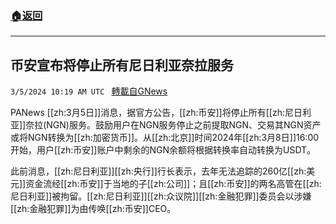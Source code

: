 ###  [:house:返回](README.md)
---


## 币安宣布将停止所有尼日利亚奈拉服务
`3/5/2024 10:19 AM UTC ` [轉載自GNews](https://gnews.org/articles/2366699)

PANews [[zh:3月5日]]消息，据官方公告，[[zh:币安]]将停止所有[[zh:尼日利亚]]奈拉(NGN)服务。鼓励用户在NGN服务停止之前提取NGN、交易其NGN资产或将NGN转换为[[zh:加密货币]]。从[[zh:北京]]时间2024年[[zh:3月8日]]16:00 开始，用户[[zh:币安]]账户中剩余的NGN余额将根据转换率自动转换为USDT。

此前消息，[[zh:尼日利亚]][[zh:央行]]行长表示，去年无法追踪的260亿[[zh:美元]]资金流经[[zh:币安]]于当地的子[[zh:公司]]；且[[zh:币安]]的两名高管在[[zh:尼日利亚]]被拘留。[[zh:尼日利亚]][[zh:众议院]][[zh:金融犯罪]]委员会以涉嫌[[zh:金融犯罪]]为由传唤[[zh:币安]]CEO。
